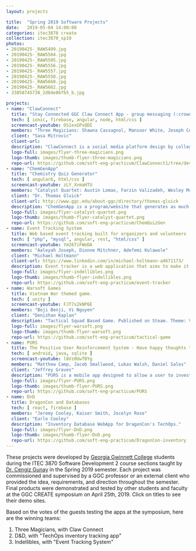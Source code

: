 ```yaml
---
layout: projects

title:  "Spring 2019 Software Projects"
date:   2019-05-04 14:00:00
categories: itec3870 create
collection: itec3870_sp19
photos:
- 20190425-_RAW5499.jpg
- 20190425-_RAW5504.jpg
- 20190425-_RAW5505.jpg
- 20190425-_RAW5556.jpg
- 20190425-_RAW5557.jpg
- 20190425-_RAW5558.jpg
- 20190425-_RAW5660.jpg
- 20190425-_RAW5662.jpg
- 33858745738_2d84e86fb5_b.jpg

projects:
- name: "ClawConnect"
  title: "Stay Connected GGC Claw Connect App - group messaging (:crown: :crown: :crown: 1ST PLACE)"
  tech: [ ionic, firebase, angular, node, html/css ]
  screencast-youtube: OS1exGPxQDI
  members: "Three Magicians: Shawna Cassagnol, Mansoor White, Joseph Colby Zoretic"
  client: "Sasa Mitrovic"
  client-url: 
  description: "ClawConnect is a social media platform design by college students for college students. The goal of ClawConnect is to have it function as a platform for students to connect with eachother for resources like tutoring, group study sessions, or collaborations. ClawConnect has the potential to be a powerful tool for students, teachers, alumni, and the professional world to make connections."
  logo-full: images/flyer-three-magicians.png
  logo-thumb: images/thumb-flyer-three-magicians.png
  repo-url: https://github.com/soft-eng-practicum/ClawConnect1/tree/dev-three-magicians
- name: "ChemGenApp"
  title: "Chemistry Quiz Generator"
  tech: [ angular6, html/css ]
  screencast-youtube: zLY_XvmaHTU
  members: "Catalyst Quartet: Austin Lomax, Farzin Valizadeh, Wesley McMillen, Matthew Stiller"
  client: "Dr. Thomas Gluick"
  client-url: http://www.ggc.edu/about-ggc/directory/thomas-gluick
  description: "ChemGenApp is a program/website that generates as much information regarding a chemical reaction as possible in order to assist Chemistry professors with making quizzes."
  logo-full: images/flyer-catalyst-quartet.png
  logo-thumb: images/thumb-flyer-catalyst-quartet.png
  repo-url: https://github.com/soft-eng-practicum/ChemQuizGen
- name: Event Tracking System
  title: Web based event tracking built for organizers and volunteers
  tech: [ "php", "mysql", angular, rest, "html/css" ] 
  screencast-youtube: Ym26TiFWeDA
  members: "Aaleyah Joseph, Dionne Mitchner, Adefemi Kolawole"
  client: "Michael Holtmann"
  client-url: https://www.linkedin.com/in/michael-holtmann-a4671173/
  description: Event tracker is a web application that aims to make it easier for organizers to manage events and allow for volunteers to be able to apply for the events all on one platform.
  logo-full: images/flyer-indellibles.png
  logo-thumb: images/thumb-flyer-indellibles.png
  repo-url: https://github.com/soft-eng-practicum/event-tracker
- name: Warsoft Games
  title: Vietnam War themed game.
  tech: [ unity ] 
  screencast-youtube: FJT7s2kNP6E
  members: "Boji Benji, Vi Nguyen"
  client: "Denizhan Kaplan"
  description: "Tactical Squad Based Game. Published on Steam. Theme: Vietnam War."
  logo-full: images/flyer-warsoft.png
  logo-thumb: images/thumb-flyer-warsoft.png
  repo-url: https://github.com/soft-eng-practicum/tactical-game
- name: PURS
  title: The Positive User Reinforcement System - Have happy thoughts today!
  tech: [ android, java, sqlite ] 
  screencast-youtube: l8Vz0UwTBYg
  members: "Matthew Camp, Jacob Smallwood, Lukas Walsh, Daniel Sales"
  client: "Jeffrey Graves"
  description: "PURS is a mobile app designed to allow a user to invest in their future self by creating “vibes” that will be sent to themselves via text message or notification. Each vibe contains a name, quote, an image, and a time to be sent to the user. Each vibe will be sent up to once a day to the user. The app was designed to minimize navigation between screen while maintaining functionality."
  logo-full: images/flyer-PURS.png
  logo-thumb: images/thumb-flyer-PURS.png
  repo-url: https://github.com/soft-eng-practicum/PURS
- name: DnD
  title: DragonCon and Databases
  tech: [ react, firebase ] 
  members: "Jeremy Cooley, Kaiser Smith, Jocelyn Rose"
  client: "Earle Cooley"
  description: "Inventory Database WebApp for DragonCon's TechOps."
  logo-full: images/flyer-DnD.png
  logo-thumb: images/thumb-flyer-DnD.png
  repo-url: https://github.com/soft-eng-practicum/DragonCon-inventory
---
```


These projects were developed by [Georgia Gwinnett College][ggc]
students during the ITEC 3870 Software Development 2 course sections
taught by [Dr. Cengiz Gunay][gunay-ggc] in the Spring 2019 semester. Each
project was commissioned and supervised by a GGC professor or an
external client who provided the idea, requirements, and direction
throughout the semester. Final products were demonstrated and tested
by other students and faculty at the GGC CREATE symposium on
April 25th, 2019. Click on titles to see their demo sites.

Based on the votes of the guests testing the apps at the symposium,
here are the winning teams:

1.    Three Magicians, with Claw Connect 
2.    D&D, with "TechOps inventory tracking app"
3.    Indellibles, with "Event Tracking System"
	
[ggc]:		http://www.ggc.edu
[gunay-ggc]: 	http://www.ggc.edu/about-ggc/directory/cengiz-gunay
[doloc-ggc]: 	http://www.ggc.edu/about-ggc/directory/anca-doloc-mihu

